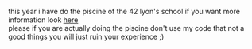 this year i have do the piscine of the 42 lyon's school if you want more information look [here](https://42lyon.fr/admissions/#piscine) \
please if you are actually doing the piscine don't use my code that not a good things you will just ruin your experience ;)
